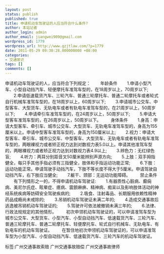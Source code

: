 ```yaml
---
layout: post
status: publish
published: true
title: 申请机动车驾驶证的人应当符合什么条件?
author: 本站记者
author_login: admin
author_email: jiangwei909@gmail.com
wordpress_id: 1779
wordpress_url: http://www.gzjtlaw.com/?p=1779
date: 2011-05-29 09:30:28.000000000 +08:00
categories:
- 交通常识
tags: []
comments: []
---
```

申请机动车驾驶证的人，应当符合下列规定： 　　年龄条件 　　1.申请小型汽车、小型自动挡汽车、轻便摩托车准驾车型的，在18周岁以上，70周岁以下; 　　2.申请低速载货汽车、三轮汽车、普通三轮摩托车、普通二轮摩托车或者轮式自行机械车准驾车型的，在18周岁以上，60周岁以下; 　　3.申请城市公交车、中型客车、大型货车、无轨电车或者有轨电车准驾车型的，在21周岁以上，50周岁以下; 　　4.申请牵引车准驾车型的，在24周岁以上，50周岁以下; 　　5.申请大型客车准驾车型的，在26周岁以上，50周岁以下。 　　身体条件 　　1.身高：申请大型客车、牵引车、城市公交车、大型货车、无轨电车准驾车型的，身高为155厘米以上。申请中型客车准驾车型的，身高为150厘米以上; 　　2.视力：申请大型客车、牵引车、城市公交车、中型客车、大型货车、无轨电车或者有轨电车准驾车型的，两眼裸视力或者矫正视力达到对数视力表5.0以上。申请其他准驾车型的，两眼裸视力或者矫正视力达到对数视力表4.9以上; 　　3.辨色力：无红绿色盲; 　　4.听力：两耳分别距音叉50厘米能辨别声源方向; 　　5.上肢：双手拇指健全，每只手其他手指必须有三指健全，肢体和手指运动功能正常; 　　6.下肢：运动功能正常。申请驾驶手动挡汽车，下肢不等长度不得大于5厘米。申请驾驶自动挡汽车，右下肢应当健全; 　　7.躯干、颈部：无运动功能障碍。 　　禁止条件 　　有下列情形之一的，不得申请机动车驾驶证: 　　1.有器质性心脏病、癫痫病、美尼尔氏症、眩晕症、癔病、震颤麻痹、精神病、痴呆以及影响肢体活动的神经系统疾病等妨碍安全驾驶疾病的; 　　2.吸食、注射毒品、长期服用依赖性精神药品成瘾尚未戒除的; 　　3.吊销机动车驾驶证未满二年的; 　　4.造成交通事故后逃逸被吊销机动车驾驶证的; 　　5.驾驶许可依法被撤销未满三年的; 　　6.法律、行政法规规定的其他情形。 　　初次申领机动车驾驶证的，可以申请准驾车型为城市公交车、大型货车、小型汽车、小型自动挡汽车、低速载货汽车、三轮汽车、普通三轮摩托车、普通二轮摩托车、轻便摩托车、轮式自行机械车、无轨电车、有轨电车的机动车驾驶证。 　　在暂住地初次申领机动车驾驶证的，可以申请准驾车型为小型汽车、小型自动挡汽车、低速载货汽车、三轮汽车的机动车驾驶证。标签:广州交通事故索赔 广州交通事故赔偿 广州交通事故律师
